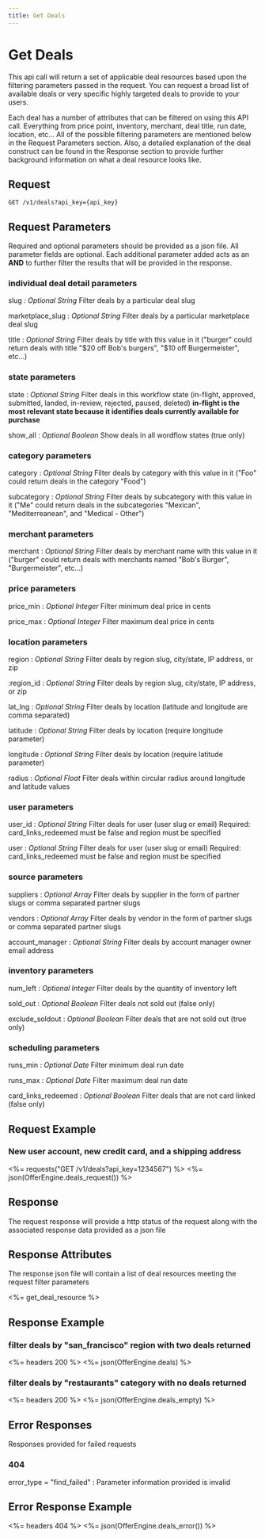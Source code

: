 ```yaml
---
title: Get Deals
---
```


# Get Deals

This api call will return a set of applicable deal resources based upon the filtering parameters passed in the request. You can request a broad list of available deals or very specific highly targeted deals to provide to your users.

Each deal has a number of attributes that can be filtered on using this API call. Everything from price point, inventory, merchant, deal title, run date, location, etc... All of the possible filtering parameters are mentioned below in the Request Parameters section. Also, a detailed explanation of the deal construct can be found in the Response section to provide further background information on what a deal resource looks like.

## Request 

	GET /v1/deals?api_key={api_key}

## Request Parameters

Required and optional parameters should be provided as a json file. All parameter fields are optional. Each additional parameter added acts as an <b>AND</b> to further filter the results that will be provided in the response.

### individual deal detail parameters

slug
: _Optional String_ Filter deals by a particular deal slug

marketplace_slug
: _Optional String_ Filter deals by a particular marketplace deal slug

title
: _Optional String_ Filter deals by title with this value in it ("burger" could return deals with title "$20 off Bob's burgers", "$10 off Burgermeister", etc...)

### state parameters

state
: _Optional String_ Filter deals in this workflow state (in-flight, approved, submitted, landed, in-review, rejected, paused, deleted) <b>in-flight is the most relevant state because it identifies deals currently available for purchase</b>

show_all
: _Optional Boolean_ Show deals in all wordflow states (true only)

### category parameters

category
: _Optional String_ Filter deals by category with this value in it ("Foo" could return deals in the category "Food")

subcategory
: _Optional String_ Filter deals by subcategory with this value in it ("Me" could return deals in the subcategories "Mexican", "Mediterreanean", and "Medical - Other")

### merchant parameters

merchant
: _Optional String_ Filter deals by merchant name with this value in it ("burger" could return deals with merchants named "Bob's Burger", "Burgermeister", etc...)

### price parameters

price_min
: _Optional Integer_ Filter minimum deal price in cents

price_max 
: _Optional Integer_ Filter maximum deal price in cents

### location parameters

region
: _Optional String_ Filter deals by region slug, city/state, IP address, or zip

:region_id
: _Optional String_ Filter deals by region slug, city/state, IP address, or zip

lat_lng
: _Optional String_ Filter deals by location (latitude and longitude are comma separated)

latitude
: _Optional String_ Filter deals by location (require longitude parameter)

longitude
: _Optional String_ Filter deals by location (require latitude parameter)

radius
: _Optional Float_ Filter deals within circular radius around longitude and latitude values 

### user parameters

user_id
: _Optional String_ Filter deals for user (user slug or email) Required: card_links_redeemed must be false and region must be specified

user
: _Optional String_ Filter deals for user (user slug or email) Required: card_links_redeemed must be false and region must be specified

### source parameters

suppliers 
: _Optional Array_ Filter deals by supplier in the form of partner slugs or comma separated partner slugs

vendors
: _Optional Array_ Filter deals by vendor in the form of partner slugs or comma separated partner slugs

account_manager
: _Optional String_ Filter deals by account manager owner email address 

### inventory parameters
 
num_left
: _Optional Integer_ Filter deals by the quantity of inventory left

sold_out
: _Optional Boolean_ Filter deals not sold out (false only)

exclude_soldout
: _Optional Boolean_ Filter deals that are not sold out (true only)

### scheduling parameters

runs_min
: _Optional Date_ Filter minimum deal run date

runs_max
: _Optional Date_ Filter maximum deal run date

card_links_redeemed
: _Optional Boolean_ Filter deals that are not card linked (false only)

## Request Example

### New user account, new credit card, and a shipping address

<%= requests("GET /v1/deals?api_key=1234567") %>
<%= json(OfferEngine.deals_request()) %>

## Response

The request response will provide a http status of the request along with the associated response data provided as a json file

## Response Attributes

The response json file will contain a list of deal resources meeting the request filter parameters

<%= get_deal_resource %>

## Response Example

### filter deals by "san_francisco" region with two deals returned

<%= headers 200 %>
<%= json(OfferEngine.deals) %>

### filter deals by "restaurants" category with no deals returned 

<%= headers 200 %>
<%= json(OfferEngine.deals_empty) %>

## Error Responses

Responses provided for failed requests

### 404

error_type = "find_failed"
: Parameter information provided is invalid

## Error Response Example

<%= headers 404 %>
<%= json(OfferEngine.deals_error()) %>